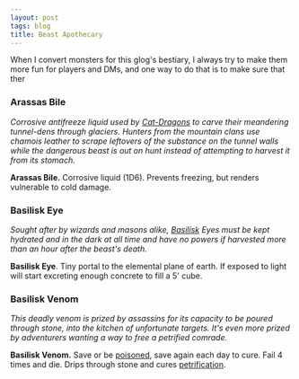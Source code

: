 ```yaml
---
layout: post
tags: blog
title: Beast Apothecary
---
```


When I convert monsters for this glog's bestiary, I always try to make them more fun for players and DMs, and one way to do that is to make sure that ther


### Arassas Bile
_Corrosive antifreeze liquid used by [Cat-Dragons](/monsters/arassas) to carve their meandering tunnel-dens through glaciers. Hunters from the mountain clans use chamois leather to scrape leftovers of the substance on the tunnel walls while the dangerous beast is out on hunt instead of attempting to harvest it from its stomach._

<span class="alchemy">**Arassas Bile.** Corrosive liquid (1D6). Prevents freezing, but renders vulnerable to cold damage.</span>

### Basilisk Eye
_Sought after by wizards and masons alike, [Basilisk](/monsters/basilisk) Eyes must be kept hydrated and in the dark at all time and have no powers if harvested more than an hour after the beast's death._

<span class="alchemy">**Basilisk Eye**. Tiny portal to the elemental plane of earth. If exposed to light will start excreting enough concrete to fill a 5' cube.</span>

### Basilisk Venom
_This deadly venom is prized by assassins for its capacity to be poured through stone, into the kitchen of unfortunate targets. It's even more prized by adventurers wanting a way to free a petrified comrade._

<span class="alchemy">**Basilisk Venom.** Save or be [poisoned](/2020/11/10/extra-rules/#conditions), save again each day to cure. Fail 4 times and die. Drips through stone and cures [petrification](/2020/11/10/extra-rules/#conditions).</span>

